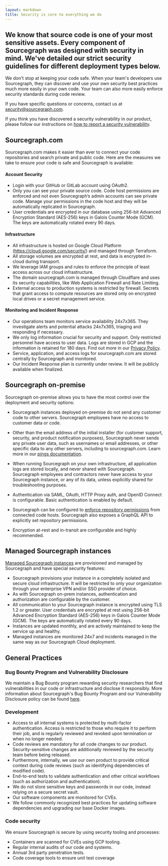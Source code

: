 ```yaml
---
layout: markdown
title: Security is core to everything we do
---
```


## We know that source code is one of your most sensitive assets. Every component of Sourcegraph was designed with security in mind. We've detailed our strict security guidelines for different deployment types below.

We don't stop at keeping your code safe. When your team's developers use Sourcegraph, they can discover and use your own security best practices much more easily in your own code. Your team can also more easily enforce security standards during code review.

If you have specific questions or concerns, contact us at <a href="mailto:security@sourcegraph.com">security@sourcegraph.com</a>.

If you think you have discovered a security vulnerability in our product, please follow our instructions on [how to report a security vulnerability](https://about.sourcegraph.com/handbook/engineering/security#how-to-report-a-security-vulnerability).

## Sourcegraph.com

Sourcegraph.com makes it easier than ever to connect your code repositories and search private and public code. Here are the measures we take to ensure your code is safe and Sourcegraph is available:

#### Account Security

- Login with your GitHub or GitLab account using OAuth2.
- Only you can see your private source code. Code host permissions are enforced and not even Sourcegraph’s admin accounts can see private code. Manage your permissions in the code host and they will be automatically replicated in Sourcegraph.
- User credentials are encrypted in our database using 256-bit Advanced Encryption Standard (AES-256) keys in Galois Counter Mode (GCM). The keys are automatically rotated every 90 days.

#### Infrastructure
- All infrastructure is hosted on Google Cloud Platform (https://cloud.google.com/security/) and managed through Terraform.
- All storage volumes are encrypted at rest, and data is encrypted in-cloud during transport.
- We leverage IAM groups and rules to enforce the principle of least access across our cloud infrastructure.
- The domain sourcegraph.com is managed through Cloudflare and uses its security capabilities, like Web Application Firewall and Rate Limiting.
- External access to production systems is restricted by firewall. Secrets that grant access to
  compute resources are stored only on encrypted local drives or a secret management service.

#### Monitoring and Incident Response

- Our operations team monitors service availability 24x7x365. They investigate alerts and potential attacks 24x7x365, triaging and responding if necessary.
- We only log information crucial for security and support. Only restricted personnel have access to user data. Logs are stored in GCP and the information is retained for 180 days. Find out more in our [Privacy Policy](https://about.sourcegraph.com/privacy/).
- Service, application, and access logs for sourcegraph.com are stored centrally by Sourcegraph and monitored.
- Our Incident Response plan is currently under review. It will be publicly available when finalized.

## Sourcegraph on-premise

Sourcegraph on-premise allows you to have the most control over the deployment and security options:

- Sourcegraph instances deployed on-premise do not send any customer code to other servers. Sourcegraph employees have no access to customer data or code.

- Other than the email address of the initial installer (for customer support, security, and product notification purposes), Sourcegraph never sends any private user data, such as usernames or email addresses, or other specific data to any other servers, including to sourcegraph.com. Learn more in our [pings documentation](https://docs.sourcegraph.com/admin/pings).

- When running Sourcegraph on your own infrastructure, all application logs are stored locally, and never shared with Sourcegraph. Sourcegraph employees and contractors never have access to your Sourcegraph instance, or any of its data, unless explicitly shared for troubleshooting purposes.

- Authentication via SAML, OAuth, HTTP Proxy auth, and OpenID Connect is configurable. Basic authentication is enabled by default.

- Sourcegraph can be configured to [enforce repository permissions](https://docs.sourcegraph.com/admin/repo/permissions) from connected code hosts. Sourcegraph also exposes a GraphQL API to explicitly set repository permissions.

- Encryption at-rest and in-transit are configurable and highly recommended.

## Managed Sourcegraph instances

[Managed Sourcegraph instances](https://docs.sourcegraph.com/admin/install/managed) are provisioned and managed by Sourcegraph and have special security features:

- Sourcegraph provisions your instance in a completely isolated and secure cloud infrastructure. It will be restricted to only your organization through your enterprise VPN and/or SSO provider of choice.
- As with Sourcegraph on-prem instances, authentication and authorization are configurable by the customer. 
- All communication to your Sourcegraph instance is encrypted using TLS 1.2 or greater. User credentials are encrypted at rest using 256-bit Advanced Encryption Standard (AES-256) keys in Galois Counter Mode (GCM). The keys are automatically rotated every 90 days.
- Instances are updated monthly, and are actively maintained to keep the service up and healthy.
- Managed instances are monitored 24x7 and incidents managed in the same way as our Sourcegraph Cloud deployment.

## General Practices

### Bug Bounty Program and Vulnerability Disclosure

We maintain a Bug Bounty program rewarding security researchers that find vulnerabilities in our code or infrastructure and disclose it responsibly. More information about Sourcegraph's Bug Bounty Program and our Vulnerability Disclosure policy can be found [here](https://about.sourcegraph.com/handbook/engineering/security/reporting-vulnerabilities).

### Development

- Access to all internal systems is protected by multi-factor authentication. Access is restricted to those who require it to perform their job, and is regularly reviewed and revoked upon termination or when no longer needed.
- Code reviews are mandatory for all code changes to our product. Security-sensitive changes are additionally reviewed by the security team before being released. 
- Furthermore, internally, we use our own product to provide critical context during code reviews (such as identifying dependencies of modified code).
- End-to-end tests to validate authentication and other critical workflows (such as authorization and authentication).
- We do not store sensitive keys and passwords in our code, instead relying on a secure secret vault.
- Our software components are monitored for CVEs.
- We follow commonly recognized best practices for updating software dependencies and upgrading our base Docker images.

### Code security
We ensure Sourcegraph is secure by using security tooling and processes:

- Containers are scanned for CVEs using GCP tooling.
- Regular internal audits of our code and systems.
- Annual 3rd party penetration tests.
- Code coverage tools to ensure unit test coverage

<p class="text-center">
  <!--[if lte IE 8]>
  <script charset="utf-8" type="text/javascript" src="//js.hsforms.net/forms/v2-legacy.js"></script>
  <![endif]-->
  <script charset="utf-8" type="text/javascript" src="//js.hsforms.net/forms/v2.js"></script>
  <script>
    hbspt.forms.create({
    portalId: "2762526",
    formId: "0ff99031-7caf-433a-8aef-8c9345948288"
  });
  </script>
</p>
